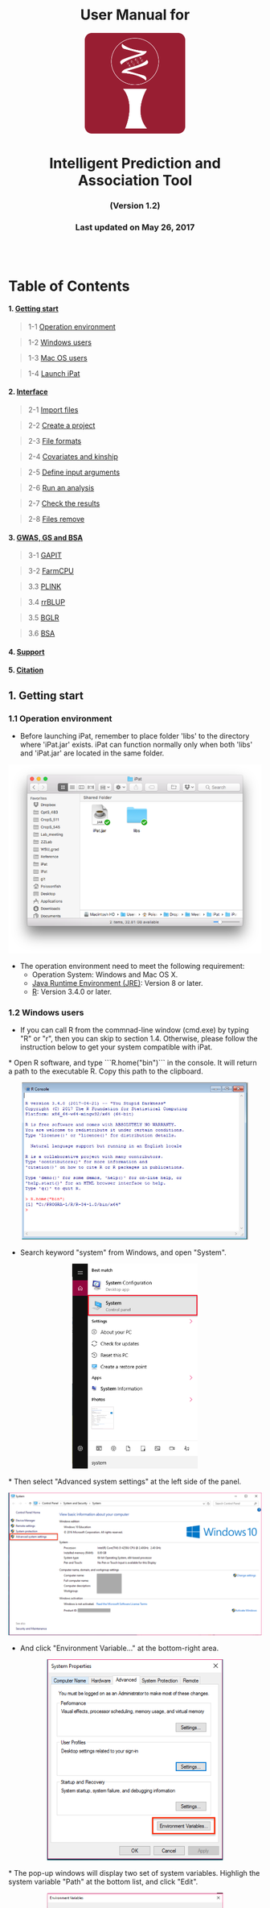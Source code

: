 <br><br><br><br><br><br><br>


<h1 style="text-align:center">User Manual for</h1>

<p align="center"><img src = "./res/icon.png" width = 200></p>

<h1 style="text-align:center">Intelligent Prediction and Association Tool</h1>

<h3 style="text-align:center">(Version 1.2)</h3>
<h3 style="text-align:center">Last updated on May 26, 2017</h3>

<br><br>

<div style="page-break-after: always;"></div>

# Table of Contents
<!-- vscode-markdown-toc -->
#### 1. [Getting start](#get_start)
> 1-1 [Operation environment](#env)

> 1-2 [Windows users](#win)

> 1-3 [Mac OS users](#mac)

> 1-4 [Launch iPat](#launch)

#### 2. [Interface](#interface)
> 2-1 [Import files](#import_files)

> 2-2 [Create a project](#create_projects)

> 2-3 [File formats](#file_format)

> 2-4 [Covariates and kinship](#C_K)

> 2-5 [Define input arguments](#input)

> 2-6 [Run an analysis](#run)

> 2-7 [Check the results](#check)

> 2-8 [Files remove](#delete)

#### 3. [GWAS, GS and BSA](#gwas)
> 3-1 [GAPIT](#gapit)

> 3-2 [FarmCPU](#farm)

> 3.3 [PLINK](#plink)

> 3.4 [rrBLUP](#rrblup)

> 3.5 [BGLR](#bglr)

> 3.6 [BSA](#bsa) 

#### 4. [Support](#support)
#### 5. [Citation](#cite)


<!-- vscode-markdown-toc-config
    numbering=true
    autoSave=true
    /vscode-markdown-toc-config -->
<!-- /vscode-markdown-toc -->

<div style="page-break-after: always;"></div>

<a name="get_start"></a>
## 1. Getting start

<a name="env"></a>
### 1.1 Operation environment
* Before launching iPat, remember to place folder 'libs' to the directory where 'iPat.jar' exists. iPat can function normally only when both 'libs' and 'iPat.jar' are located in the same folder.
<p align="center"><p align="center"><img src = "./res/libs_mac.png" width = 700></p>

* The operation environment need to meet the following requirement:
	* Operation System: Windows and Mac OS X.
	* [Java Runtime Environment (JRE)](http://www.oracle.com/technetwork/java/javase/downloads/index.html): Version 8 or later.
	* [R](https://www.r-project.org): Version 3.4.0 or later. 

<a name="win"></a>
### 1.2 Windows users
* If you can call R from the commnad-line window (cmd.exe) by typing "R" or "r", then you can skip to section 1.4. Otherwise, please follow the instruction below to get your system compatible with iPat.

<div style="page-break-after: always;"></div>
* Open R software, and type ```R.home("bin")``` in the console. It will return a path to the executable R. Copy this path to the clipboard.
<p align="center"><p align="center"><img src = "./res/rconsole.png" width = 450></p>

* Search keyword "system" from Windows, and open "System".
<p align="center"><p align="center"><img src = "./res/search.png" width = 250></p>

<div style="page-break-after: always;"></div>
* Then select "Advanced system settings" at the left side of the panel.
<p align="center"><p align="center"><img src = "./res/system.png" width = 550></p>

* And click "Environment Variable..." at the bottom-right area.
<p align="center"><p align="center"><img src = "./res/advance.png" width = 350></p>

<div style="page-break-after: always;"></div>
* The pop-up windows will display two set of system variables. Highligh the system variable "Path" at the bottom list, and click "Edit". 
<p align="center"><p align="center"><img src = "./res/env.png" width = 350></p>

* Almost there. Click "new" and paste the path you got from the clipboard, then click "OK" to save the configuration.
<p align="center"><p align="center"><img src = "./res/rhome.png" width = 350></p>

<a name="mac"></a>
### 1.3 Mac OS users
* For the users who run iPat on Mac OS, there's no need to do extra adjustment in your system.

<a name="launch"></a>
### 1.4 Launch iPat
* After setting up the required environment mentioned above, iPat is now ready to go. Double clicking on 'iPat.jar' to launch iPat.

<div style="page-break-after: always;"></div>
<a name="interface"></a>
## 2. Interface

<a name="import_files"></a>
### 2.1 *Import files*
* At beginning, iPat will show nothing but an icon "iPat" at the top of screen. 

* Users can import files simply by dragging and dropping.

<p align="center"><img src = "./res/dnd.png" width = 550></p>

<a name="create_projects"></a>
### 2.2 *Create a project*
* After importing the files, double clicking on anywhere in iPat to create a new project.

* Build linkages between this project and all the files planed to be analyzed. A linkage can be built by dragging one object over one another.

<p align="center"><img src = "./res/linkages.png" width = 200></p>

<div style="page-break-after: always;"></div>
<a name="file_format"></a>
### 2.3 *File formats*
* iPat can recognize and work fine with different formats, which include hapmap, numeric, vcf and plink.

* ***Imported file set need to have identical names and correct extension name if they need to be converted to a proper format.*** For example, if you want to perform GWAS using VCF format in FarmCPU, files set should be named as: data.vcf and data.txt. The table below shows examples of files and its extension name for the corresponded format:

<center>

|Format |Genotype|Phenotype|Other information|
|:-----:|:------:|:-------:|:---------------:|
|Hapmap |.hmp    |.txt     |None  	        |  
|Numeric|.dat    |.txt     |.map 			     |
|VCF    |.vcf    |.txt     |None             |
|PLINK  |.bed    |.txt     |.fam .bim        |

</center>

<a name="C_K"></a>
### 2.4 *Covariates and kinship*
* Users are allowed to add covariates into the project. Right clicking on the file can change the file type.

<p align="center"><img src = "./res/ck.png" width = 400></p>

* Label “C” stands for covariate, and Label “K” is indicated as kinship.

<p align="center"><img src = "./res/ck2.png" width = 250></p>

<div style="page-break-after: always;"></div>
<a name="input"></a>
### 2.5 *Define input arguments*
* After linking every files needed in the project, right click on the project to open a configuration panel.


* At the top of the panel, users can select a tool to perform GWAS or genomic prediction.  

* A hint will pop up for each argument when the cursor hovers over the arguments’ name.

<p align="center"><img src = "./res/config.png" width = 300></p>

<a name="run"></a>
### 2.6 *Run an analysis*
* After defining the analysis, user can start to run the procedure by clicking ‘GO’ at the top of the panel.

* Each task will generate a console window while running the analysis. User can track the progress of the task from window messages.

* iPat also capable of multitasking. Users can arrange another project even when the previous one have not done yet.

<p align="center"><img src = "./res/multi.png" width = 350></p>

<div style="page-break-after: always;"></div>
<a name="check"></a>
### 2.7 *Check the result*
* When iPat complete a project, the gear icon will show a green dot if the task run successfully without any error occurred. Otherwise it will show a red dot at its top-left to notify users that there’re existing at least one error message during the analysis.

<p align="center"><img src = "./res/indicator.png" width = 450></p>

* Users can check the result by double clicking on the gear icon, which will directe users to the folder where the output files generated.

<p align="center"><img src = "./res/output.png" width = 400></p>

<div style="page-break-after: always;"></div>
<a name="delete"></a>
### 2.8 *Files remove*
* Users can remove objects and linkage by typing “Del” after selecting 

* For linkages, the line will become solid when it’s selected. 

* For objects, there will be a dashed line surrounded to indicate that the object is selected.

* Users can also drag the linkages or objects to the bottom-right corner, a hidden trashcan will show up for deletion.

<p align="center"><img src = "./res/delete.png" width = 350></p>

<div style="page-break-after: always;"></div>
<a name="gwas"></a>
## 3. GWAS and GS
Tools implemented in iPat allow users to do genome-wide associate study (GWAS) and genomic selection (GS). Curretly GWAS can be performed by GAPIT, FarmCPU and PLINK, and GS can be done by GAPIT and rrBLUP in iPat. Tables below are the input arguments available in iPat:

<a name="gapit"></a>
### 3.1 GAPIT
|Category|Parameters|	Definitions| Default|
|:--|:---|:---|:--:|
|Subset|Subset of traits data|Users can select all or partial of traits to be analyzed|All traits|
|Subset|Subset of chromosomes|Users can select all or partial of chromosomes to be analyzed|All
|Covariates|PCA.count|How many of PCs should be treated as covariates|3
|Covariates|Inheritable covariate|If there’s a user-input covariates, users can specify how many columns are inheritable.|All
|Quality control|By missing rate|Users can do a quality control on the marker set by missing rate.|NULL|
|Quality control|By MAF|Users can do a quality control on the marker set by minor allele frequency (MAF).|NULL
|GWAS|Model|Which linear model to use in GWAS |GLM
|GWAS|kinship.cluster|Clustering algorithm to group individuals based on their kinship|average
|GWAS|kinship.group|Method to derive kinship among groups|Mean
|GWAS|SNP.fraction|Fraction of SNPs Sampled to Estimate Kinship and PCs|1
|GWAS|File.fragment|The Fragment Size to Read Each Time within a File|512

<div style="page-break-after: always;"></div>
<a name="farm"></a>
### 3.2 FarmCPU
|Category|Parameters|	Definitions| Default|
|:--|:---|:---|:--:|
|Subset|Subset of traits data|Users can select all or partial of traits to be analyzed|All traits|
|Subset|Subset of chromosomes|Users can select all or partial of chromosomes to be analyzed|All
|Covariates|PCA.count|How many of PCs should be treated as covariates|3
|Covariates|Inheritable covariate|If there’s a user-input covariates, users can specify how many columns are inheritable.|All
|Quality control|By missing rate|Users can do a quality control on the marker set by missing rate.|NULL|
|Quality control|By MAF|Users can do a quality control on the marker set by minor allele frequency (MAF).|NULL
|GWAS|method.bin|It uses fixed or optimized of possible QTN window size and number of possible QTNs selected into FarmCPU model.|static|
|GWAS|maxLoop|Maximum number of iterations allowed |10

<a name="plink"></a>
### 3.3 PLINK
|Category|Parameters|	Definitions| Default|
|:--|:---|:---|:--:|
|Subset|Subset of chromosomes|Users can select all or partial of chromosomes to be analyzed|All
|Quality control|By missing rate|Users can do a quality control on the marker set by missing rate.|NULL|
|Quality control|By MAF|Users can do a quality control on the marker set by minor allele frequency (MAF).|NULL
|GWAS|C.I.|The desired coverage for a confidence interval|0.95|

<div style="page-break-after: always;"></div>
<a name="rrblup"></a>
### 3.4 rrBLUP
|Category|Parameters|	Definitions| Default|
|:--|:---|:---|:--:|
|Subset|Subset of traits data|Users can select all or partial of traits to be analyzed|All traits|

<a name="bglr"></a>
### 3.5 BGLR
|Category|Parameter| Definitions| Default|
|:--|:---|:---|:--:|
|Subset|Subset of traits data|Users can select all or partial of traits to be analyzed|All traits|
|BGLR|Number of iterations| Number of iterations|1200|
|BGLR|Burn-In| Iteration of burn-in|200|

<a name="bsa"></a>
### 3.6 BSA
|Category|Parameter| Definitions| Default|
|:--|:---|:---|:--:|
|BSA|Windows Size|A smoothing coefficient for G statistics|5KB|

<div style="page-break-after: always;"></div>
<a name="support"></a>
## 4 Support
* User can download demo files from [here](http://zzlab.net/iPat/demo.zip).
* If there is any difficulty on iPat, please leave your question in the page of [issue report](https://github.com/Poissonfish/iPat/issues).
* Or you can directly send an email to the auther [James Chen](mailto:chun-peng.chen@wsu.edu)

<a name="cite"></a>
## 5 Citation
* Bradbury,P.J. et al. (2007) TASSEL: software for association mapping of complex traits in diverse samples. Bioinformatics, 23, 2633–2635.
* Endelman,J. (2011) Ridge regression and other kernels for genomic selection in the R package rrBLUP. Plant Genome, 4, 250–255.
* Kang,H.M. et al. (2008) Efficient control of population structure in model organism association mapping. Genetics, 178, 1709–1723.
* Liu,X. et al. (2016) Iterative Usage of Fixed and Random Effect Models for Powerful and Efficient Genome-Wide Association Studies. PLoS Genet., 12, e1005767.
* Purcell,S. et al. (2007) PLINK: A Tool Set for Whole-Genome Association and Population-Based Linkage Analyses. Am J Hum Genet, 81, 559–575.
* Tang,Y. et al. (2016) GAPIT Version 2: An Enhanced Integrated Tool for Genomic Association and Prediction. Plant J., 9.

